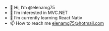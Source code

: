 - 👋 Hi, I’m @elenamg75
- 👀 I’m interested in MVC.NET
- 🌱 I’m currently learning React Nativ
- 📫 How to reach me elenamg75@hotmail.com

<!---
elenamg75/elenamg75 is a ✨ special ✨ repository because its `README.md` (this file) appears on your GitHub profile.
You can click the Preview link to take a look at your changes.
--->
